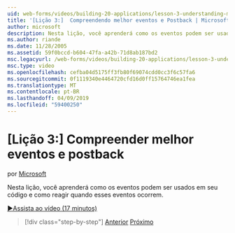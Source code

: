 ```yaml
---
uid: web-forms/videos/building-20-applications/lesson-3-understanding-more-about-events-and-postback
title: '[Lição 3:]  Compreendendo melhor eventos e Postback | Microsoft Docs'
author: microsoft
description: Nesta lição, você aprenderá como os eventos podem ser usados em seu código e como reagir quando esses eventos ocorrem.
ms.author: riande
ms.date: 11/28/2005
ms.assetid: 59f0bccd-b604-47fa-a42b-71d8ab187bd2
msc.legacyurl: /web-forms/videos/building-20-applications/lesson-3-understanding-more-about-events-and-postback
msc.type: video
ms.openlocfilehash: cefba04d5175ff3fb80f69074cdd0cc3f6c57fa6
ms.sourcegitcommit: 0f1119340e4464720cfd16d0ff15764746ea1fea
ms.translationtype: MT
ms.contentlocale: pt-BR
ms.lasthandoff: 04/09/2019
ms.locfileid: "59400250"
---
```

# <a name="lesson-3--understanding-more-about-events-and-postback"></a>[Lição 3:] Compreender melhor eventos e postback

por [Microsoft](https://github.com/microsoft)

Nesta lição, você aprenderá como os eventos podem ser usados em seu código e como reagir quando esses eventos ocorrem.

[&#9654;Assista ao vídeo (17 minutos)](https://channel9.msdn.com/Blogs/ASP-NET-Site-Videos/lesson-3-understanding-more-about-events-and-postback)

> [!div class="step-by-step"]
> [Anterior](lesson-2-creating-a-web-forms-user-interface.md)
> [Próximo](lesson-4-understanding-web-application-state.md)
